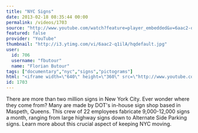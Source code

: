 ```yaml
---
title: "NYC Signs"
date: 2013-02-18 08:35:44 00:00
permalink: /videos/1703
source: "http://www.youtube.com/watch?feature=player_embedded&v=6aac2-q1ilA"
featured: false
provider: "YouTube"
thumbnail: "http://i3.ytimg.com/vi/6aac2-q1ilA/hqdefault.jpg"
user:
  id: 706
  username: "fbutour"
  name: "Florian Butour"
tags: ["documentary","nyc","signs","pictograms"]
html: "<iframe width=\"640\" height=\"360\" src=\"http://www.youtube.com/embed/6aac2-q1ilA?wmode=transparent&feature=oembed\" frameborder=\"0\" allowfullscreen></iframe>"
id: 1703
---
```


There are more than two million signs in New York City. Ever wonder where they come from? Many are made by DOT's in-house sign shop based in Maspeth, Queens. This crew of 22 employees fabricate 9,000-12,000 signs a month, ranging from large highway signs down to Alternate Side Parking signs. Learn more about this crucial aspect of keeping NYC moving.